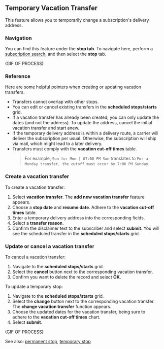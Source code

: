 ## Temporary Vacation Transfer

This feature allows you to temporarily change a subscription's delivery address.

### Navigation

You can find this feature under the **stop tab**. To navigate here, perform a [subscription search](www.subsearch.com), and then select the **stop** tab.

(GIF OF PROCESS)

### Reference

Here are some helpful pointers when creating or updating vacation transfers.

- Transfers cannot overlap with other stops.
- You can edit or cancel existing transfers in the **scheduled stops/starts** grid.
- If a vacation transfer has already been created, you can only update the dates (and not the address). To update the address, cancel the initial vacation transfer and start anew.
- If the temporary delivery address is within a delivery route, a carrier will deliver the subscription per usual. Otherwise, the subscription will ship via mail, which might lead to a later delivery.
- Transfers must comply with the **vacation cut-off times** table.
    > For example, `Sun for Mon | 07:00 PM Sun` translates to `For a Monday transfer, the cutoff must occur by 7:00 PM Sunday`.

### Create a vacation transfer

To create a vacation transfer:

1. Select **vacation transfer**. The **add new vacation transfer** feature appears.
2. Choose a **stop date** and **resume date**. Adhere to the **vacation cut-off times** table.
3. Enter a temporary delivery address into the corresponding fields.
4. Select a **transfer reason**.
5. Confirm the disclaimer text to the subscriber and select **submit**. You will see the scheduled transfer in the **scheduled stops/starts** grid.

### Update or cancel a vacation transfer

To cancel a vacation transfer:

1. Navigate to the **scheduled stops/starts** grid.
2. Select the **cancel** button next to the corresponding vacation transfer.
3. Confirm you want to delete the record and select **OK**.

To update a temporary stop:

1. Navigate to the **scheduled stops/starts** grid.
2. Select the **change** button next to the corresponding vacation transfer. The **change vacation transfer** function appears.
3. Choose the updated dates for the vacation transfer, being sure to adhere to the **vacation cut-off times** chart.
4. Select **submit**.

(GIF OF PROCESS)

See also: [permanent stop](example.com), [temporary stop](example.com)


<br><br><br><br><br><br><br><br><br><br>